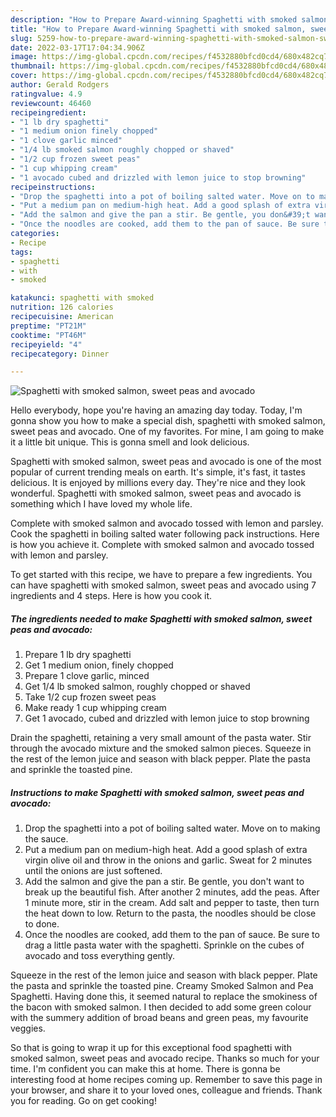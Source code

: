 ```yaml
---
description: "How to Prepare Award-winning Spaghetti with smoked salmon, sweet peas and avocado"
title: "How to Prepare Award-winning Spaghetti with smoked salmon, sweet peas and avocado"
slug: 5259-how-to-prepare-award-winning-spaghetti-with-smoked-salmon-sweet-peas-and-avocado
date: 2022-03-17T17:04:34.906Z
image: https://img-global.cpcdn.com/recipes/f4532880bfcd0cd4/680x482cq70/spaghetti-with-smoked-salmon-sweet-peas-and-avocado-recipe-main-photo.jpg
thumbnail: https://img-global.cpcdn.com/recipes/f4532880bfcd0cd4/680x482cq70/spaghetti-with-smoked-salmon-sweet-peas-and-avocado-recipe-main-photo.jpg
cover: https://img-global.cpcdn.com/recipes/f4532880bfcd0cd4/680x482cq70/spaghetti-with-smoked-salmon-sweet-peas-and-avocado-recipe-main-photo.jpg
author: Gerald Rodgers
ratingvalue: 4.9
reviewcount: 46460
recipeingredient:
- "1 lb dry spaghetti"
- "1 medium onion finely chopped"
- "1 clove garlic minced"
- "1/4 lb smoked salmon roughly chopped or shaved"
- "1/2 cup frozen sweet peas"
- "1 cup whipping cream"
- "1 avocado cubed and drizzled with lemon juice to stop browning"
recipeinstructions:
- "Drop the spaghetti into a pot of boiling salted water. Move on to making the sauce."
- "Put a medium pan on medium-high heat. Add a good splash of extra virgin olive oil and throw in the onions and garlic. Sweat for 2 minutes until the onions are just softened."
- "Add the salmon and give the pan a stir. Be gentle, you don&#39;t want to break up the beautiful fish. After another 2 minutes, add the peas. After 1 minute more, stir in the cream. Add salt and pepper to taste, then turn the heat down to low. Return to the pasta, the noodles should be close to done."
- "Once the noodles are cooked, add them to the pan of sauce. Be sure to drag a little pasta water with the spaghetti. Sprinkle on the cubes of avocado and toss everything gently."
categories:
- Recipe
tags:
- spaghetti
- with
- smoked

katakunci: spaghetti with smoked 
nutrition: 126 calories
recipecuisine: American
preptime: "PT21M"
cooktime: "PT46M"
recipeyield: "4"
recipecategory: Dinner

---
```



![Spaghetti with smoked salmon, sweet peas and avocado](https://img-global.cpcdn.com/recipes/f4532880bfcd0cd4/680x482cq70/spaghetti-with-smoked-salmon-sweet-peas-and-avocado-recipe-main-photo.jpg)

Hello everybody, hope you're having an amazing day today. Today, I'm gonna show you how to make a special dish, spaghetti with smoked salmon, sweet peas and avocado. One of my favorites. For mine, I am going to make it a little bit unique. This is gonna smell and look delicious.

Spaghetti with smoked salmon, sweet peas and avocado is one of the most popular of current trending meals on earth. It's simple, it's fast, it tastes delicious. It is enjoyed by millions every day. They're nice and they look wonderful. Spaghetti with smoked salmon, sweet peas and avocado is something which I have loved my whole life.

Complete with smoked salmon and avocado tossed with lemon and parsley. Cook the spaghetti in boiling salted water following pack instructions. Here is how you achieve it. Complete with smoked salmon and avocado tossed with lemon and parsley.


To get started with this recipe, we have to prepare a few ingredients. You can have spaghetti with smoked salmon, sweet peas and avocado using 7 ingredients and 4 steps. Here is how you cook it.

<!--inarticleads1-->

##### The ingredients needed to make Spaghetti with smoked salmon, sweet peas and avocado:

1. Prepare 1 lb dry spaghetti
1. Get 1 medium onion, finely chopped
1. Prepare 1 clove garlic, minced
1. Get 1/4 lb smoked salmon, roughly chopped or shaved
1. Take 1/2 cup frozen sweet peas
1. Make ready 1 cup whipping cream
1. Get 1 avocado, cubed and drizzled with lemon juice to stop browning


Drain the spaghetti, retaining a very small amount of the pasta water. Stir through the avocado mixture and the smoked salmon pieces. Squeeze in the rest of the lemon juice and season with black pepper. Plate the pasta and sprinkle the toasted pine. 

<!--inarticleads2-->

##### Instructions to make Spaghetti with smoked salmon, sweet peas and avocado:

1. Drop the spaghetti into a pot of boiling salted water. Move on to making the sauce.
1. Put a medium pan on medium-high heat. Add a good splash of extra virgin olive oil and throw in the onions and garlic. Sweat for 2 minutes until the onions are just softened.
1. Add the salmon and give the pan a stir. Be gentle, you don&#39;t want to break up the beautiful fish. After another 2 minutes, add the peas. After 1 minute more, stir in the cream. Add salt and pepper to taste, then turn the heat down to low. Return to the pasta, the noodles should be close to done.
1. Once the noodles are cooked, add them to the pan of sauce. Be sure to drag a little pasta water with the spaghetti. Sprinkle on the cubes of avocado and toss everything gently.


Squeeze in the rest of the lemon juice and season with black pepper. Plate the pasta and sprinkle the toasted pine. Creamy Smoked Salmon and Pea Spaghetti. Having done this, it seemed natural to replace the smokiness of the bacon with smoked salmon. I then decided to add some green colour with the summery addition of broad beans and green peas, my favourite veggies. 

So that is going to wrap it up for this exceptional food spaghetti with smoked salmon, sweet peas and avocado recipe. Thanks so much for your time. I'm confident you can make this at home. There is gonna be interesting food at home recipes coming up. Remember to save this page in your browser, and share it to your loved ones, colleague and friends. Thank you for reading. Go on get cooking!
